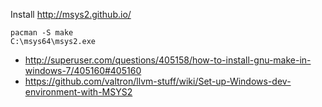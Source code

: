 Install http://msys2.github.io/

```
pacman -S make
C:\msys64\msys2.exe
```

- http://superuser.com/questions/405158/how-to-install-gnu-make-in-windows-7/405160#405160
- https://github.com/valtron/llvm-stuff/wiki/Set-up-Windows-dev-environment-with-MSYS2
